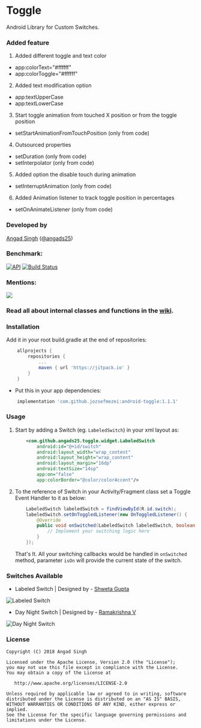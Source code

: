# Toggle

Android Library for Custom Switches.

### Added feature

1. Added different toggle and text color

- app:colorText="#ffffff"
- app:colorToggle="#ffffff"

2. Added text modification option

- app:textUpperCase
- app:textLowerCase

3. Start toggle animation from touched X position or from the toggle position

- setStartAnimationFromTouchPosition (only from code)

4. Outsourced properties

- setDuration (only from code)
- setInterpolator (only from code)

5. Added option the disable touch during animation

- setInterruptAnimation (only from code)

6. Added Animation listener to track toggle position in percentages

- setOnAnimateListener (only from code)

### Developed by

[Angad Singh](https://www.github.com/angads25) ([@angads25](https://www.twitter.com/angads25))

### Benchmark:

[![API](https://img.shields.io/badge/API-14%2B-brightgreen.svg?style=flat)](https://android-arsenal.com/api?level=14) [![Build Status](https://travis-ci.org/Angads25/android-toggle.svg?branch=release)](https://travis-ci.org/Angads25/android-toggle)

### Mentions:

[![](https://jitpack.io/v/jozsefmezei/android-toggle.svg)](https://jitpack.io/#jozsefmezei/android-toggle)

### Read all about internal classes and functions in the [wiki](https://github.com/Angads25/android-toggle/wiki).

### Installation

Add it in your root build.gradle at the end of repositories:

```gradle
	allprojects {
		repositories {
			...
			maven { url 'https://jitpack.io' }
		}
	}
```

* Put this in your app dependencies:

```gradle
    implementation 'com.github.jozsefmezei:android-toggle:1.1.1'
```

### Usage

1. Start by adding a Switch (eg. `LabeledSwitch`) in your xml layout as:

    ```xml
        <com.github.angads25.toggle.widget.LabeledSwitch
            android:id="@+id/switch"
            android:layout_width="wrap_content"
            android:layout_height="wrap_content"
            android:layout_margin="16dp"
            android:textSize="14sp"
            app:on="false"
            app:colorBorder="@color/colorAccent"/>
    ```

2. To the reference of Switch in your Activity/Fragment class set a Toggle Event Handler to it as
   below:

    ```java
        LabeledSwitch labeledSwitch = findViewById(R.id.switch);
        labeledSwitch.setOnToggledListener(new OnToggledListener() {
            @Override
            public void onSwitched(LabeledSwitch labeledSwitch, boolean isOn) {
                // Implement your switching logic here
            }
        });
    ```
   That's It. All your switching callbacks would be handled in `onSwitched` method, parameter `isOn`
   will provide the current state of the switch.

### Switches Available

* Labeled Switch | Designed by - [Shweta Gupta](https://dribbble.com/shwetagupta)

![Labeled Switch](https://raw.githubusercontent.com/jozsefmezei/android-toggle/release/screenshots/version%201/LabeledSwitch.png)

* Day Night Switch | Designed by - [Ramakrishna V](https://dribbble.com/RamakrishnaUX)

![Day Night Switch](https://raw.githubusercontent.com/Angads25/android-toggle/release/screenshots/version%202/DayNightSwitch.gif)

### License

    Copyright (C) 2018 Angad Singh

    Licensed under the Apache License, Version 2.0 (the "License");
    you may not use this file except in compliance with the License.
    You may obtain a copy of the License at

       http://www.apache.org/licenses/LICENSE-2.0

    Unless required by applicable law or agreed to in writing, software
    distributed under the License is distributed on an "AS IS" BASIS,
    WITHOUT WARRANTIES OR CONDITIONS OF ANY KIND, either express or implied.
    See the License for the specific language governing permissions and
    limitations under the License.
